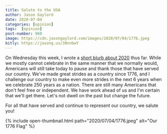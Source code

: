 ```yaml
---
title: Salute to the USA
author: Jason Gaylord
date: 2020-07-04
categories: [opinion]
tags:  [opinion]
post-number: 960
image: https://cdn.jasongaylord.com/images/2020/07/04/1776.jpeg
bitly: https://jasong.us/38nnbwY
---
```


On Wednesday this week, I wrote a [short blurb about 2020](https://jasong.us/3ghednP) thus far. While we mostly cannot celebrate in the same manner that we normally would, Americans will still take today to pause and thank those that have served our country. We've made great strides as a country since 1776, and I challenge our country to make even more strides in the next 6 years when we celebrate 250 years as a nation. There are still many Americans that don't feel free or independent. We have work ahead of us and I'm certain that we'll get there. Let's not dwell on the past but change the future.

For all that have served and continue to represent our country, we salute you!

{% include open-thumbnail.html path="2020/07/04/1776.jpeg" alt="Our 1776 Flag" %}